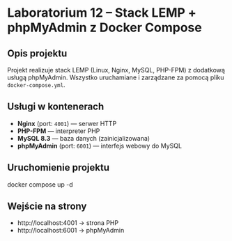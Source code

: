 # Laboratorium 12 – Stack LEMP + phpMyAdmin z Docker Compose

##  Opis projektu

Projekt realizuje stack LEMP (Linux, Nginx, MySQL, PHP-FPM) z dodatkową usługą phpMyAdmin. Wszystko uruchamiane i zarządzane za pomocą pliku `docker-compose.yml`.

##  Usługi w kontenerach

- **Nginx** (port: `4001`) — serwer HTTP
- **PHP-FPM** — interpreter PHP
- **MySQL 8.3** — baza danych (zainicjalizowana)
- **phpMyAdmin** (port: `6001`) — interfejs webowy do MySQL

##  Uruchomienie projektu
docker compose up -d

##  Wejście na strony
- http://localhost:4001 → strona PHP
- http://localhost:6001 → phpMyAdmin